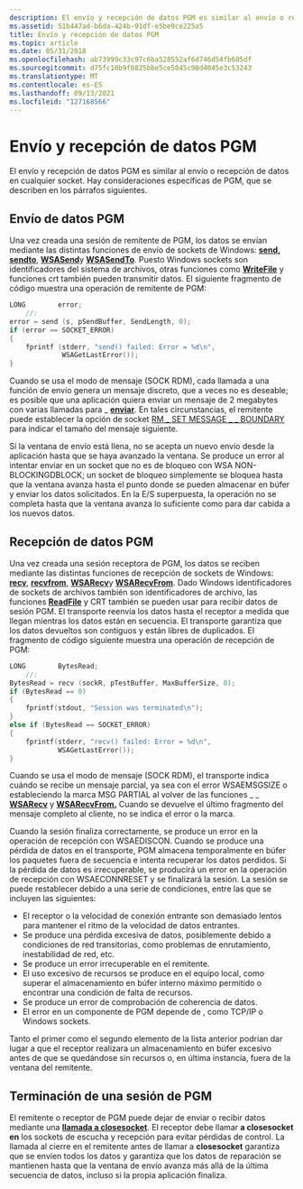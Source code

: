 ```yaml
---
description: El envío y recepción de datos PGM es similar al envío o recepción de datos en cualquier socket. Hay consideraciones específicas de PGM, que se describen en los párrafos siguientes.
ms.assetid: 51b447ad-b6da-424b-91df-e5be9ce225a5
title: Envío y recepción de datos PGM
ms.topic: article
ms.date: 05/31/2018
ms.openlocfilehash: ab73999c33c97c6ba528552af6d746d54fb605df
ms.sourcegitcommit: d75fc10b9f0825bbe5ce5045c90d4045e3c53243
ms.translationtype: MT
ms.contentlocale: es-ES
ms.lasthandoff: 09/13/2021
ms.locfileid: "127168566"
---
```

# <a name="sending-and-receiving-pgm-data"></a>Envío y recepción de datos PGM

El envío y recepción de datos PGM es similar al envío o recepción de datos en cualquier socket. Hay consideraciones específicas de PGM, que se describen en los párrafos siguientes.

## <a name="sending-pgm-data"></a>Envío de datos PGM

Una vez creada una sesión de remitente de PGM, los datos se envían mediante las distintas funciones de envío de sockets de Windows: [**send,**](/windows/desktop/api/Winsock2/nf-winsock2-send) [**sendto**](/windows/desktop/api/winsock/nf-winsock-sendto), [**WSASend**](/windows/desktop/api/Winsock2/nf-winsock2-wsasend)y [**WSASendTo**](/windows/desktop/api/Winsock2/nf-winsock2-wsasendto). Puesto Windows sockets son identificadores del sistema de archivos, otras funciones como [**WriteFile**](/windows/win32/api/fileapi/nf-fileapi-writefile) y funciones crt también pueden transmitir datos. El siguiente fragmento de código muestra una operación de remitente de PGM:


```C++
LONG        error;
    //:
error = send (s, pSendBuffer, SendLength, 0);
if (error == SOCKET_ERROR)
{
    fprintf (stderr, "send() failed: Error = %d\n",
             WSAGetLastError());
}
```



Cuando se usa el modo de mensaje (SOCK RDM), cada llamada a una función de envío genera un mensaje discreto, que a veces no es deseable; es posible que una aplicación quiera enviar un mensaje de 2 megabytes con varias llamadas para \_ [**enviar**](/windows/desktop/api/Winsock2/nf-winsock2-send). En tales circunstancias, el remitente puede establecer la opción de socket [RM \_ SET MESSAGE \_ \_ BOUNDARY](socket-options.md) para indicar el tamaño del mensaje siguiente.

Si la ventana de envío está llena, no se acepta un nuevo envío desde la aplicación hasta que se haya avanzado la ventana. Se produce un error al intentar enviar en un socket que no es de bloqueo con WSA NON-BLOCKINGDBLOCK; un socket de bloqueo simplemente se bloquea hasta que la ventana avanza hasta el punto donde se pueden almacenar en búfer y enviar los datos solicitados. En la E/S superpuesta, la operación no se completa hasta que la ventana avanza lo suficiente como para dar cabida a los nuevos datos.

## <a name="receiving-pgm-data"></a>Recepción de datos PGM

Una vez creada una sesión receptora de PGM, los datos se reciben mediante las distintas funciones de recepción de sockets de Windows: [**recv**](/windows/desktop/api/winsock/nf-winsock-recv), [**recvfrom**](/windows/desktop/api/winsock/nf-winsock-recvfrom), [**WSARecv**](/windows/desktop/api/Winsock2/nf-winsock2-wsarecv)y [**WSARecvFrom**](/windows/desktop/api/Winsock2/nf-winsock2-wsarecvfrom). Dado Windows identificadores de sockets de archivos también son identificadores de archivo, las funciones [**ReadFile**](/windows/win32/api/fileapi/nf-fileapi-readfile) y CRT también se pueden usar para recibir datos de sesión PGM. El transporte reenvía los datos hasta el receptor a medida que llegan mientras los datos están en secuencia. El transporte garantiza que los datos devueltos son contiguos y están libres de duplicados. El fragmento de código siguiente muestra una operación de recepción de PGM:


```C++
LONG        BytesRead;
    //:
BytesRead = recv (sockR, pTestBuffer, MaxBufferSize, 0);
if (BytesRead == 0)
{
    fprintf(stdout, "Session was terminated\n");
}
else if (BytesRead == SOCKET_ERROR)
{
    fprintf(stderr, "recv() failed: Error = %d\n",
            WSAGetLastError());
}
```



Cuando se usa el modo de mensaje (SOCK RDM), el transporte indica cuándo se recibe un mensaje parcial, ya sea con el error WSAEMSGSIZE o estableciendo la marca MSG PARTIAL al volver de las funciones \_ \_ [**WSARecv**](/windows/desktop/api/Winsock2/nf-winsock2-wsarecv) y [**WSARecvFrom.**](/windows/desktop/api/Winsock2/nf-winsock2-wsarecvfrom) Cuando se devuelve el último fragmento del mensaje completo al cliente, no se indica el error o la marca.

Cuando la sesión finaliza correctamente, se produce un error en la operación de recepción con WSAEDISCON. Cuando se produce una pérdida de datos en el transporte, PGM almacena temporalmente en búfer los paquetes fuera de secuencia e intenta recuperar los datos perdidos. Si la pérdida de datos es irrecuperable, se producirá un error en la operación de recepción con WSAECONNRESET y se finalizará la sesión. La sesión se puede restablecer debido a una serie de condiciones, entre las que se incluyen las siguientes:

-   El receptor o la velocidad de conexión entrante son demasiado lentos para mantener el ritmo de la velocidad de datos entrantes.
-   Se produce una pérdida excesiva de datos, posiblemente debido a condiciones de red transitorias, como problemas de enrutamiento, inestabilidad de red, etc.
-   Se produce un error irrecuperable en el remitente.
-   El uso excesivo de recursos se produce en el equipo local, como superar el almacenamiento en búfer interno máximo permitido o encontrar una condición de falta de recursos.
-   Se produce un error de comprobación de coherencia de datos.
-   El error en un componente de PGM depende de , como TCP/IP o Windows sockets.

Tanto el primer como el segundo elemento de la lista anterior podrían dar lugar a que el receptor realizara un almacenamiento en búfer excesivo antes de que se quedándose sin recursos o, en última instancia, fuera de la ventana del remitente.

## <a name="terminating-a-pgm-session"></a>Terminación de una sesión de PGM

El remitente o receptor de PGM puede dejar de enviar o recibir datos mediante una [**llamada a closesocket**](/windows/desktop/api/winsock/nf-winsock-closesocket). El receptor debe llamar **a closesocket en** los sockets de escucha y recepción para evitar pérdidas de control. La [](/windows/desktop/api/winsock/nf-winsock-shutdown) llamada al cierre en el remitente antes de llamar a **closesocket** garantiza que se envíen todos los datos y garantiza que los datos de reparación se mantienen hasta que la ventana de envío avanza más allá de la última secuencia de datos, incluso si la propia aplicación finaliza.

 

 
